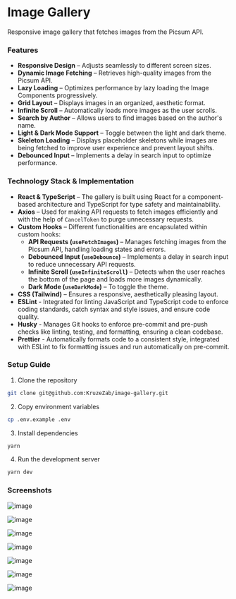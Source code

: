 # Image Gallery

Responsive image gallery that fetches images from the Picsum API.

### Features

- **Responsive Design** – Adjusts seamlessly to different screen sizes.
- **Dynamic Image Fetching** – Retrieves high-quality images from the Picsum API.
- **Lazy Loading** – Optimizes performance by lazy loading the Image Components progressively.
- **Grid Layout** – Displays images in an organized, aesthetic format.
- **Infinite Scroll** – Automatically loads more images as the user scrolls.
- **Search by Author** – Allows users to find images based on the author's name.
- **Light & Dark Mode Support** – Toggle between the light and dark theme.
- **Skeleton Loading** – Displays placeholder skeletons while images are being fetched to improve user experience and prevent layout shifts.
- **Debounced Input** – Implements a delay in search input to optimize performance.

### Technology Stack & Implementation

- **React & TypeScript** – The gallery is built using React for a component-based architecture and TypeScript for type safety and maintainability.
- **Axios** – Used for making API requests to fetch images efficiently and with the help of `CancelToken` to purge unnecessary requests.
- **Custom Hooks** – Different functionalities are encapsulated within custom hooks:
  - **API Requests (`useFetchImages`)** – Manages fetching images from the Picsum API, handling loading states and errors.
  - **Debounced Input (`useDebounce`)** – Implements a delay in search input to reduce unnecessary API requests.
  - **Infinite Scroll (`useInfiniteScroll`)** – Detects when the user reaches the bottom of the page and loads more images dynamically.
  - **Dark Mode (`useDarkMode`)** – To toggle the theme.
- **CSS (Tailwind)** – Ensures a responsive, aesthetically pleasing layout.
- **ESLint** - Integrated for linting JavaScript and TypeScript code to enforce coding standards, catch syntax and style issues, and ensure code quality.
- **Husky** - Manages Git hooks to enforce pre-commit and pre-push checks like linting, testing, and formatting, ensuring a clean codebase.
- **Prettier** - Automatically formats code to a consistent style, integrated with ESLint to fix formatting issues and run automatically on pre-commit.

### Setup Guide

1. Clone the repository

```sh
git clone git@github.com:KruzeZab/image-gallery.git
```

2. Copy environment variables

```sh
cp .env.example .env
```

3. Install dependencies

```sh
yarn
```

4. Run the development server

```sh
yarn dev
```

### Screenshots

![image](https://github.com/user-attachments/assets/7da5073b-15de-44cc-a32f-008bf5768916)

![image](https://github.com/user-attachments/assets/862219cb-e829-49b9-90df-fd6ad2e5a7a0)

![image](https://github.com/user-attachments/assets/85215755-a6ec-44be-95c2-5530ab5fe150)

![image](https://github.com/user-attachments/assets/e48a77f1-40c2-486d-8c33-d326c9c2b544)

![image](https://github.com/user-attachments/assets/81f7be67-5c65-44ca-9303-ab7415173c84)

![image](https://github.com/user-attachments/assets/f061a6d2-30d0-4e78-bff8-469935352849)

![image](https://github.com/user-attachments/assets/3cf80a9c-3fbb-404d-bd6a-ce09d2f82b90)
